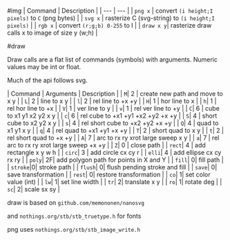 #img
| Command | Description |
| --- | --- |
| `png x` | convert `(i height;I pixels)` to `C` (png bytes)  |
| `svg x` | rasterize C (svg-string) to `(i height;I pixels)` |
| `rgb x` | convert `(r;g;b) 0-255` to I |
| `draw x y`| rasterize draw calls x to image of size y (w;h) |

#draw

Draw calls are a flat list of commands (symbols) with arguments.
Numeric values may be int or float.

Much of the api follows svg.

| Command | Arguments | Description |
| `M`|   2  | create new path and move to x y |
| `L`|   2  | line to x y |
| `l`|   2  | rel line to +x +y |
| `H`|   1  | hor line to x |
| `h`|   1  | rel hor line to +x |
| `V`|   1  | ver line to y |
| `v`|   1  | rel ver line to +y |
| `C`|   6  | cube to x1 y1 x2 y2 x y |
| `c`|   6  | rel cube to +x1 +y1 +x2 +y2 +x +y |
| `S`|   4  | short cube to x2 y2 x y |
| `s`|   4  | rel short cube to +x2 +y2 +x +y |
| `Q`|   4  | quad to x1 y1 x y |
| `q`|   4  | rel quad to +x1 +y1 +x +y |
| `T`|   2  | short quad to x y |
| `t`|   2  | rel short quad to +x +y |
| `A`|   7  | arc to rx ry xrot large sweep x y |
| `a`|   7  | rel arc to rx ry xrot large sweep +x +y |
| `Z`|   0  |  close path |
| `rect`| 4 | add rectangle x y w h |
| `circ`| 3 | add circle cx cy r |
| `elli`| 4 | add ellipse cx cy rx ry |
| `poly`| 2F| add polygon path for points in X and Y |
| `fill`|  0| fill path |
| `stroke`|0| stroke path |
| `flush`| 0| flush pending stroke and fill |
| `save`|  0| save transformation |
| `rest`|  0| restore transformation |
| `co`|    1| set color value (int) |
| `lw`|    1| set line width |
| `tr`|    2| translate x y |
| `ro`|    1| rotate deg |
| `sc`|    2| scale sx sy |

draw is based on `github.com/memononen/nanosvg`

and `nothings.org/stb/stb_truetype.h` for fonts

png uses `nothings.org/stb/stb_image_write.h`
